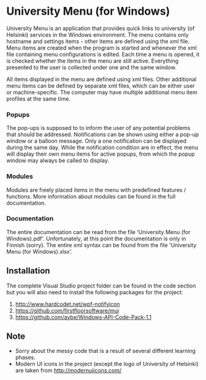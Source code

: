 # University Menu (for Windows)

University Menu is an application that provides quick links to university (of Helsinki) services in the Windows environment. The menu contains only hostname and settings items - other items are defined using the xml file. Menu items are created when the program is started and whenever the xml file containing menu configurations is edited. Each time a menu is opened, it is checked whether the items in the menu are still active. Everything presented to the user is collected under one and the same window.

All items displayed in the menu are defined using xml files. Other additional menu items can be defined by separate xml files, which can be either user or machine-specific. The computer may have multiple additional menu item profiles at the same time.

### Popups

The pop-ups is supposed to to inform the user of any potential problems that should be addressed. Notifications can be shown using either a pop-up window or a balloon message. Only a one notification can be displayed during the same day. While the notification condition are in effect, the menu will display their own menu items for active popups, from which the popup window may always be called to display.

### Modules

Modules are freely placed items in the menu with predefined features / functions. More information about modules can be found in the full documentation.

### Documentation

The entire documentation can be read from the file 'University Menu (for Windows).pdf'. Unfortunately, at this point the documentation is only in Finnish (sorry). The entire xml syntax can be found from the file 'University Menu (for Windows).xlsx'.

## Installation

The complete Visual Studio project folder can be found in the code section but you will also need to install the following packages for the project:

 1) http://www.hardcodet.net/wpf-notifyicon
 2) https://github.com/firstfloorsoftware/mui
 3) https://github.com/aybe/Windows-API-Code-Pack-1.1
 
 ## Note
 
  - Sorry about the messy code that is a result of several different learning phases.
  - Modern UI icons in the project (except the logo of University of Helsinki) are taken from http://modernuiicons.com/
